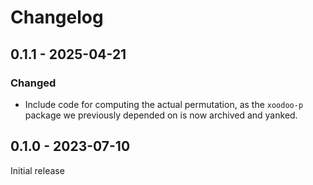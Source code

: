 # Changelog

## 0.1.1 - 2025-04-21

### Changed
- Include code for computing the actual permutation, as the `xoodoo-p` package
  we previously depended on is now archived and yanked.

## 0.1.0 - 2023-07-10

Initial release
